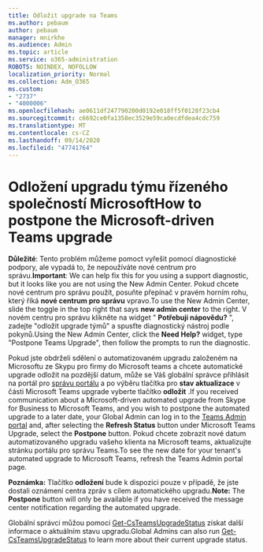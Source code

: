 ```yaml
---
title: Odložit upgrade na Teams
ms.author: pebaum
author: pebaum
manager: mnirkhe
ms.audience: Admin
ms.topic: article
ms.service: o365-administration
ROBOTS: NOINDEX, NOFOLLOW
localization_priority: Normal
ms.collection: Adm_O365
ms.custom:
- "2737"
- "4000006"
ms.openlocfilehash: ae0611df247790200d0192e018ff5f0128f23cb4
ms.sourcegitcommit: c6692ce0fa1358ec3529e59ca0ecdfdea4cdc759
ms.translationtype: MT
ms.contentlocale: cs-CZ
ms.lasthandoff: 09/14/2020
ms.locfileid: "47741764"
---
```

# <a name="how-to-postpone-the-microsoft-driven-teams-upgrade"></a><span data-ttu-id="c1cd5-102">Odložení upgradu týmu řízeného společností Microsoft</span><span class="sxs-lookup"><span data-stu-id="c1cd5-102">How to postpone the Microsoft-driven Teams upgrade</span></span>

<span data-ttu-id="c1cd5-103">**Důležité**: Tento problém můžeme pomoct vyřešit pomocí diagnostické podpory, ale vypadá to, že nepoužíváte nové centrum pro správu.</span><span class="sxs-lookup"><span data-stu-id="c1cd5-103">**Important**: We can help fix this for you using a support diagnostic, but it looks like you are not using the New Admin Center.</span></span> <span data-ttu-id="c1cd5-104">Pokud chcete nové centrum pro správu použít, posuňte přepínač v pravém horním rohu, který říká **nové centrum pro správu** vpravo.</span><span class="sxs-lookup"><span data-stu-id="c1cd5-104">To use the New Admin Center, slide the toggle in the top right that says **new admin center** to the right.</span></span> <span data-ttu-id="c1cd5-105">V novém centru pro správu klikněte na widget " **Potřebuji nápovědu?** ", zadejte "odložit upgrade týmů" a spusťte diagnostický nástroj podle pokynů.</span><span class="sxs-lookup"><span data-stu-id="c1cd5-105">Using the New Admin Center, click the **Need Help?** widget, type "Postpone Teams Upgrade", then follow the prompts to run the diagnostic.</span></span>

<span data-ttu-id="c1cd5-106">Pokud jste obdrželi sdělení o automatizovaném upgradu založeném na Microsoftu ze Skypu pro firmy do Microsoft teams a chcete automatické upgrade odložit na pozdější datum, může se Váš globální správce přihlásit na portál pro [správu portálu](https://admin.teams.microsoft.com/dashboard) a po výběru tlačítka pro **stav aktualizace** v části Microsoft Teams upgrade vyberte tlačítko **odložit** .</span><span class="sxs-lookup"><span data-stu-id="c1cd5-106">If you received communication about a Microsoft-driven automated upgrade from Skype for Business to Microsoft Teams, and you wish to postpone the automated upgrade to a later date, your Global Admin can log in to the [Teams Admin portal](https://admin.teams.microsoft.com/dashboard) and, after selecting the **Refresh Status** button under Microsoft Teams Upgrade, select the **Postpone** button.</span></span> <span data-ttu-id="c1cd5-107">Pokud chcete zobrazit nové datum automatizovaného upgradu vašeho klienta na Microsoft teams, aktualizujte stránku portálu pro správu Teams.</span><span class="sxs-lookup"><span data-stu-id="c1cd5-107">To see the new date for your tenant's automated upgrade to Microsoft Teams, refresh the Teams Admin portal page.</span></span>

<span data-ttu-id="c1cd5-108">**Poznámka:** Tlačítko **odložení** bude k dispozici pouze v případě, že jste dostali oznámení centra zpráv s cílem automatického upgradu.</span><span class="sxs-lookup"><span data-stu-id="c1cd5-108">**Note:** The **Postpone** button will only be available if you have received the message center notification regarding the automated upgrade.</span></span> 

<span data-ttu-id="c1cd5-109">Globální správci můžou pomocí [Get-CsTeamsUpgradeStatus](https://docs.microsoft.com/powershell/module/skype/get-csteamsupgradestatus?view=skype-ps) získat další informace o aktuálním stavu upgradu.</span><span class="sxs-lookup"><span data-stu-id="c1cd5-109">Global Admins can also run [Get-CsTeamsUpgradeStatus](https://docs.microsoft.com/powershell/module/skype/get-csteamsupgradestatus?view=skype-ps) to learn more about their current upgrade status.</span></span>
